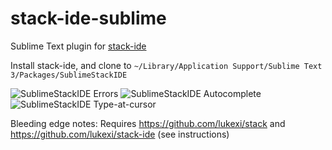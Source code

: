 # stack-ide-sublime

Sublime Text plugin for [stack-ide](https://github.com/commercialhaskell/stack-ide)

Install stack-ide, and clone to
`~/Library/Application Support/Sublime Text 3/Packages/SublimeStackIDE`

![SublimeStackIDE Errors](http://lukexi.github.io/RawhideErrors.png)
![SublimeStackIDE Autocomplete](http://lukexi.github.io/RawhideAutocomplete.png)
![SublimeStackIDE Type-at-cursor](http://lukexi.github.io/RawhideTypeAtCursor.png)

Bleeding edge notes:
Requires
https://github.com/lukexi/stack
and
https://github.com/lukexi/stack-ide (see instructions)
